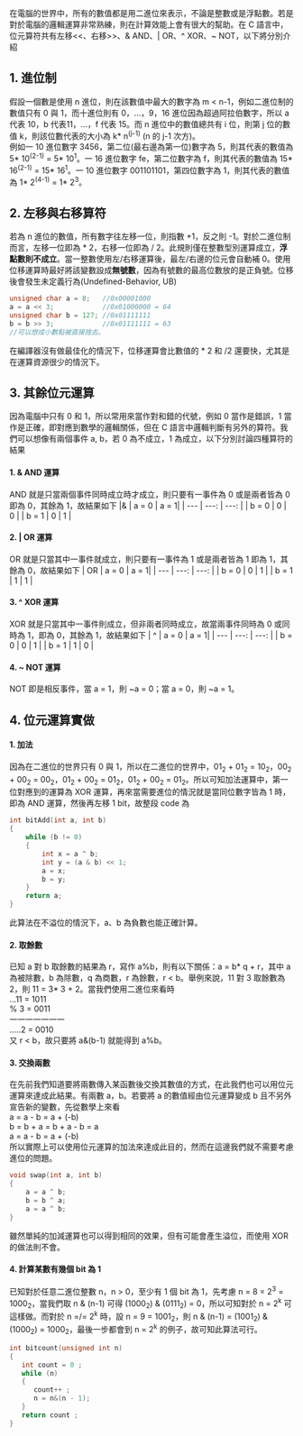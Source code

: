 在電腦的世界中，所有的數值都是用二進位來表示，不論是整數或是浮點數。若是對於電腦的邏輯運算非常熟練，則在計算效能上會有很大的幫助。在 C 語言中，位元算符共有左移<<、右移>>、& AND、| OR、^ XOR、~ NOT，以下將分別介紹

## 1. 進位制
假設一個數是使用 n 進位，則在該數值中最大的數字為 m < n-1，例如二進位制的數值只有 0 與 1，而十進位則有 0，...，9，16 進位因為超過阿拉伯數字，所以 a 代表 10，b 代表11，...，f 代表 15。而 n 進位中的數值總共有 i 位，則第 j 位的數值 k，則該位數代表的大小為 k* n<sup>(j-1)</sup> (n 的 j-1 次方)。\
例如一 10 進位數字 3456，第二位(最右邊為第一位)數字為 5，則其代表的數值為 5* 10<sup>(2-1)</sup> = 5* 10<sup>1</sup>。一 16 進位數字 fe，第二位數字為 f，則其代表的數值為 15* 16<sup>(2-1)</sup> = 15* 16<sup>1</sup>。一 10 進位數字 001101101，第四位數字為 1，則其代表的數值為 1* 2<sup>(4-1)</sup> = 1* 2<sup>3</sup>。

## 2. 左移與右移算符
若為 n 進位的數值，所有數字往左移一位，則指數 +1，反之則 -1。對於二進位制而言，左移一位即為 * 2，右移一位即為 / 2。此規則僅在整數型別運算成立，**浮點數則不成立**。當一整數使用左/右移運算後，最左/右邊的位元會自動補 0。使用位移運算時最好將該變數設成**無號數**，因為有號數的最高位數放的是正負號。位移後會發生未定義行為(Undefined-Behavior, UB)
```C
unsigned char a = 8;   //0x00001000
a = a << 3;            //0x01000000 = 64
unsigned char b = 127; //0x01111111
b = b >> 3;            //0x01111111 = 63
//可以想成小數點被直接捨去。
```
在編譯器沒有做最佳化的情況下，位移運算會比數值的 * 2 和 /2 還要快，尤其是在運算資源很少的情況下。

## 3. 其餘位元運算
因為電腦中只有 0 和 1，所以常用來當作對和錯的代號，例如 0 當作是錯誤，1 當作是正確，即對應到數學的邏輯關係，但在 C 語言中邏輯判斷有另外的算符。我們可以想像有兩個事件 a, b，若 0 為不成立，1 為成立，以下分別討論四種算符的結果
#### 1. & AND 運算
AND 就是只當兩個事件同時成立時才成立，則只要有一事件為 0 或是兩者皆為 0 即為 0，其餘為 1，故結果如下
|& | a = 0 | a = 1|
| --- | ---: | ---: |
| b = 0 | 0 | 0 |
| b = 1 | 0 | 1 |

#### 2. | OR 運算
OR 就是只當其中一事件就成立，則只要有一事件為 1 或是兩者皆為 1 即為 1，其餘為 0，故結果如下
| OR | a = 0 | a = 1|
| --- | ---: | ---: |
| b = 0 | 0 | 1 |
| b = 1 | 1 | 1 |

#### 3. ^ XOR 運算
XOR 就是只當其中一事件則成立，但非兩者同時成立，故當兩事件同時為 0 或同時為 1，即為 0，其餘為 1，故結果如下
| ^ | a = 0 | a = 1|
| --- | ---: | ---: |
| b = 0 | 0 | 1 |
| b = 1 | 1 | 0 |

#### 4. ~ NOT 運算
NOT 即是相反事件，當 a = 1，則 ~a = 0；當 a = 0，則 ~a = 1。

## 4. 位元運算實做
#### 1. 加法
因為在二進位的世界只有 0 與 1，所以在二進位的世界中，01<sub>2</sub> + 01<sub>2</sub> = 10<sub>2</sub>，00<sub>2</sub> + 00<sub>2</sub> = 00<sub>2</sub>，01<sub>2</sub> + 00<sub>2</sub> = 01<sub>2</sub>，01<sub>2</sub> + 00<sub>2</sub> = 01<sub>2</sub>。所以可知加法運算中，第一位對應到的運算為 XOR 運算，再來當需要進位的情況就是當同位數字皆為 1 時，即為 AND 運算，然後再左移 1 bit，故整段 code 為
```C
int bitAdd(int a, int b)
{
    while (b != 0) 
    {
        int x = a ^ b;
        int y = (a & b) << 1; 
        a = x;
        b = y;
    }
    return a;
}
```
此算法在不溢位的情況下，a、b 為負數也能正確計算。

#### 2. 取餘數
已知 a 對 b 取餘數的結果為 r，寫作 a%b，則有以下關係：a = b* q + r，其中 a 為被除數，b 為除數，q 為商數，r 為餘數，r < b。舉例來說，11 對 3 取餘數為 2，則 11 = 3* 3 + 2。當我們使用二進位來看時\
...11 = 1011\
% 3 = 0011\
一一一一一一一\
.....2 = 0010\
又 r < b，故只要將 a&(b-1) 就能得到 a%b。

#### 3. 交換兩數
在先前我們知道要將兩數傳入某函數後交換其數值的方式，在此我們也可以用位元運算來達成此結果。有兩數 a，b。若要將 a 的數值經由位元運算變成 b 且不另外宣告新的變數，先從數學上來看\
a = a - b = a + (-b)\
b = b + a = b + a - b = a\
a = a - b = a + (-b)\
所以實際上可以使用位元運算的加法來達成此目的，然而在這邊我們就不需要考慮進位的問題。
```C
void swap(int a, int b)
{
    a = a ^ b;
    b = b ^ a;
    a = a ^ b;
}
```
雖然單純的加減運算也可以得到相同的效果，但有可能會產生溢位，而使用 XOR 的做法則不會。

#### 4. 計算某數有幾個 bit 為 1
已知對於任意二進位整數 n，n > 0，至少有 1 個 bit 為 1，先考慮 n = 8 = 2<sup>3</sup> = 1000<sub>2</sub>，當我們取 n & (n-1) 可得 (1000<sub>2</sub>) & (0111<sub>2</sub>) = 0，所以可知對於 n = 2<sup>k</sup> 可這樣做。而對於 n =/= 2<sup>k</sup> 時，設 n = 9 = 1001<sub>2</sub>，則 n & (n-1) = (1001<sub>2</sub>) & (1000<sub>2</sub>) = 1000<sub>2</sub>，最後一步都會到 n = 2<sup>k</sup> 的例子，故可知此算法可行。
```C
int bitcount(unsigned int n)
{
   int count = 0 ;
   while (n)
   {
      count++ ;
      n = n&(n - 1);
   }
   return count ;
}
```
